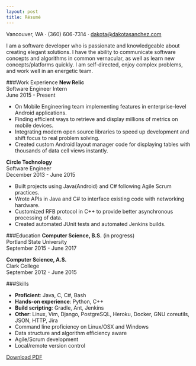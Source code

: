 ```yaml
---
layout: post
title: Résumé
---
```


Vancouver, WA &middot; (360) 606-7314 &middot; <a href="mailto:dakota@dakotasanchez.com">dakota@dakotasanchez.com</a>

I am a software developer who is passionate and knowledgeable about creating elegant solutions. I have the ability to communicate software concepts and algorithms in common vernacular, as well as learn new concepts/platforms quickly. I am self-directed, enjoy complex problems, and work well in an energetic team.

###Work Experience
<strong>New Relic</strong>   
Software Engineer Intern   
June 2015 - Present

- On Mobile Engineering team implementing features in enterprise-level Android applications.
- Finding efficient ways to retrieve and display millions of metrics on mobile devices.
- Integrating modern open source libraries to speed up development and shift focus to real problem solving.
- Created custom Android layout manager code for displaying tables with thousands of data cell views instantly.

<strong>Circle Technology</strong>   
Software Engineer   
December 2013 - June 2015

- Built projects using Java(Android) and C# following Agile Scrum practices.
- Wrote APIs in Java and C# to interface existing code with networking hardware.
- Customized RFB protocol in C++ to provide better asynchronous processing of data.
- Created automated JUnit tests and automated Jenkins builds.

###Education
<strong>Computer Science, B.S.</strong> (in progress)   
Portland State University   
September 2015 - June 2017

<strong>Computer Science, A.S.</strong>   
Clark College   
September 2012 - June 2015

###Skills
- <strong>Proficient</strong>: Java, C, C#, Bash
- <strong>Hands-on experience</strong>: Python, C++
- <strong>Build scripting</strong>: Gradle, Ant, Jenkins
- <strong>Other</strong>: Linux, Vim, Django, PostgreSQL, Heroku, Docker, GNU coreutils,    
JSON, HTTP, Jira
- Command line proficiency on Linux/OSX and Windows
- Data structure and algorithm efficiency aware
- Agile/Scrum development
- Local/remote version control

<a href="files/dsresume.pdf">Download PDF</a>